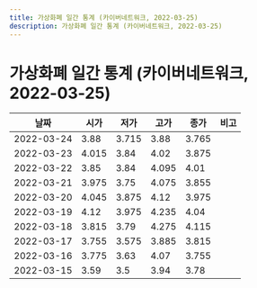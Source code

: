 ```yaml
---
title: 가상화폐 일간 통계 (카이버네트워크, 2022-03-25)
description: 가상화폐 일간 통계 (카이버네트워크, 2022-03-25)
---
```


가상화폐 일간 통계 (카이버네트워크, 2022-03-25)
===

|날짜|시가|저가|고가|종가|비고|
|--|--|--|--|--|--|
|2022-03-24|3.88|3.715|3.88|3.765|    |
|2022-03-23|4.015|3.84|4.02|3.875|    |
|2022-03-22|3.85|3.84|4.095|4.01|    |
|2022-03-21|3.975|3.75|4.075|3.855|    |
|2022-03-20|4.045|3.875|4.12|3.975|    |
|2022-03-19|4.12|3.975|4.235|4.04|    |
|2022-03-18|3.815|3.79|4.275|4.115|    |
|2022-03-17|3.755|3.575|3.885|3.815|    |
|2022-03-16|3.775|3.63|4.07|3.755|    |
|2022-03-15|3.59|3.5|3.94|3.78|    |
